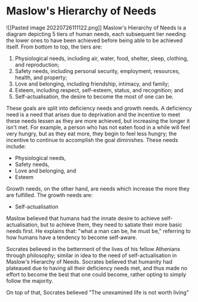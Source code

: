 # Maslow's Hierarchy of Needs
![[Pasted image 20220726111122.png]]
Maslow's Hierarchy of Needs is a diagram depicting 5 tiers of human needs, each subsequent tier needing the lower ones to have been achieved before being able to be achieved itself. From bottom to top, the tiers are:
1. Physiological needs, including air, water, food, shelter, sleep, clothing, and reproduction;
2. Safety needs, including personal security, employment, resources, health, and property;
3. Love and belonging, including friendship, intimacy, and family;
4. Esteem, including respect, self-esteem, status, and recognition; and
5. Self-actualisation, the desire to become the most of one can be.

These goals are split into deficiency needs and growth needs. A deficiency need is a need that arises due to deprivation and the incentive to meet these needs lessen as they are more achieved, but increasing the longer it isn't met. 
For example, a person who has not eaten food in a while will feel very hungry, but as they eat more, they begin to feel less hungry; the incentive to continue to accomplish the goal diminishes. 
These needs include:
- Physiological needs,
- Safety needs,
- Love and belonging, and
- Esteem

Growth needs, on the other hand, are needs which increase the more they are fulfilled. The growth needs are:
- Self-actualisation

Maslow believed that humans had the innate desire to achieve self-actualisation, but to achieve them, they need to satiate their more basic needs first. He explains that: "what a man can be, he must be," referring to how humans have a tendency to become self-aware.

Socrates believed in the betterment of the lives of his fellow Athenians through philosophy; similar in idea to the need of self-actualisation in Maslow's Hierarchy of Needs. Socrates believed that humanity had plateaued due to having all their deficiency needs met, and thus made no effort to become the best that one could become, rather opting to simply follow the majority.

On top of that, Socrates believed "The unexamined life is not worth living"